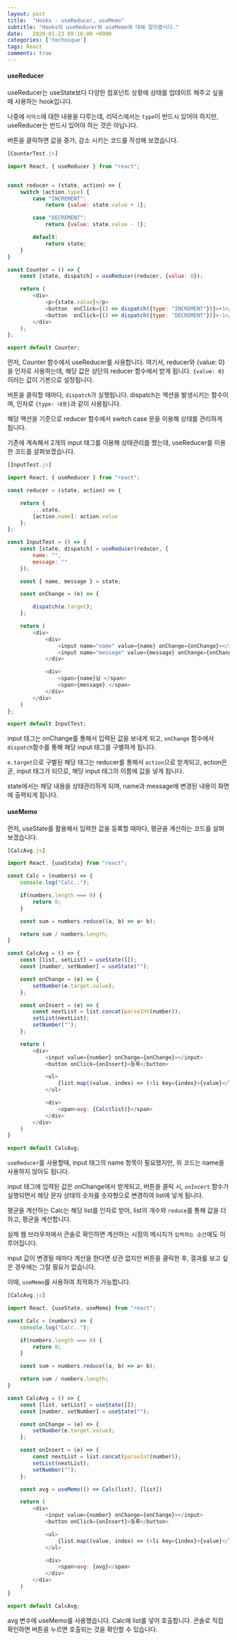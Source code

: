 ```yaml
---
layout: post
title:  "Hooks - useReducer, useMemo"
subtitle: "Hooks의 useReducer와 useMemo에 대해 알아봅시다."
date:   2020-01-23 09:16:00 +0900
categories: ['technique']
tags: React
comments: true
---
```



#### useReducer

useReducer는 useState보다 다양한 컴포넌트 상황에 상태를 업데이트 해주고 싶을 때 사용하는 hook입니다.

나중에 `리덕스`에 대한 내용을 다루는데, 리덕스에서는 `type`이 반드시 있어야 하지만, useReducer는 반드시 있어야 하는 것은 아닙니다.


버튼을 클릭하면 값을 증가, 감소 시키는 코드를 작성해 보겠습니다.

```javascript
[CounterTest.js]

import React, { useReducer } from "react";


const reducer = (state, action) => {
    switch (action.type) {
        case "INCREMENT":
            return {value: state.value + 1};

        case "DECREMENT":
            return {value: state.value - 1};

        default:
            return state;
    }
}

const Counter = () => {
    const [state, dispatch] = useReducer(reducer, {value: 0});

    return (
        <div>
            <p>{state.value}</p>
            <button  onClick={() => dispatch({type: "INCREMENT"})}>+1</button>
            <button  onClick={() => dispatch({type: "DECREMENT"})}>-1</button>
        </div>
    );
};

export default Counter;
```

먼저, Counter 함수에서 useReducer를 사용합니다. 여기서, reducer와 {value: 0}을 인자로 사용하는데, 해당 값은 상단의 reducer 함수에서 받게 됩니다. `{value: 0}` 이라는 값이 기본으로 설정됩니다.


버튼을 클릭할 때마다, `dispatch`가 실행됩니다. dispatch는 액션을 발생시키는 함수이며, 인자로 `{type: 내용}`과 같이 사용됩니다.

해당 액션을 기준으로 reducer 함수에서 switch case 문을 이용해 상태를 관리하게 됩니다.


기존에 계속해서 2개의 input 태그를 이용해 상태관리를 했는데, useReducer를 이용한 코드를 살펴보겠습니다.

```javascript
[InputTest.js]

import React, { useReducer } from "react";

const reducer = (state, action) => {

    return {
        ...state,
        [action.name]: action.value
    };
};

const InputTest = () => {
    const [state, dispatch] = useReducer(reducer, {
        name: "",
        message: ""
    });

    const { name, message } = state;

    const onChange = (e) => { 

        dispatch(e.target);
    };

    return (
        <div>
            <div>
                <input name="name" value={name} onChange={onChange}></input>
                <input name="message" value={message} onChange={onChange}></input>
            </div>

            <div>
                <span>{name}님 </span>
                <span>{message}.</span>
            </div>
        </div>
    )
};

export default InputTest;
```

input 태그는 onChange를 통해서 입력된 값을 보내게 되고, `onChange` 함수에서 `dispatch`함수를 통해 해당 input 태그를 구별하게 됩니다. 

`e.target`으로 구별된 해당 태그는 reducer를 통해서 `action`으로 받게되고, action은 곧, input 태그가 되므로, 해당 input 태그의 이름에 값을 넣게 됩니다.

state에서는 해당 내용을 상태관리하게 되며, name과 message에 변경된 내용이 화면에 출력되게 됩니다.


#### useMemo

먼저, useState를 활용해서 입력한 값을 등록할 때마다, 평균을 계산하는 코드를 살펴보겠습니다.

```javascript
[CalcAvg.js]

import React, {useState} from "react";

const Calc = (numbers) => {
    console.log("Calc..");

    if(numbers.length === 0) {
        return 0;
    }

    const sum = numbers.reduce((a, b) => a+ b);

    return sum / numbers.length;
}

const CalcAvg = () => {
    const [list, setList] = useState([]);
    const [number, setNumber] = useState("");

    const onChange = (e) => {
        setNumber(e.target.value);
    };

    const onInsert = (e) => {
        const nextList = list.concat(parseInt(number));
        setList(nextList);
        setNumber("");
    };

    return (
        <div>
            <input value={number} onChange={onChange}></input>
            <button onClick={onInsert}>등록</button>

            <ul>
                {list.map((value, index) => (<li key={index}>{value}</li>))}
            </ul>

            <div>
                <span>avg: {Calc(list)}</span>
            </div>
        </div>
    )
}

export default CalcAvg;
```

`useReducer`를 사용할때, input 태그의 name 항목이 필요했지만, 위 코드는 name을 사용하지 않아도 됩니다.

input 태그에 입력된 값은 onChange에서 받게되고, 버튼을 클릭 시, `onIncert` 함수가 실행되면서 해당 문자 상태의 숫자를 슷자형으로 변경하여 list에 넣게 됩니다.


평균을 계산하는 Calc는 해당 list를 인자로 받아, list의 개수와 `reduce`를 통해 값을 더하고, 평균을 계산합니다.

실제 웹 브라우저에서 콘솔로 확인하면 계산하는 시점의 메시지가 `입력하는 순간`에도 이루어집니다.

input 값이 변경될 때마다 계산을 한다면 상관 없지만 버튼을 클릭한 후, 결과를 보고 싶은 경우에는 그럴 필요가 없습니다.

이때, `useMemo`를 사용하여 최적화가 가능합니다.

```javascript
[CalcAvg.js]

import React, {useState, useMemo} from "react";

const Calc = (numbers) => {
    console.log("Calc..");

    if(numbers.length === 0) {
        return 0;
    }

    const sum = numbers.reduce((a, b) => a+ b);

    return sum / numbers.length;
}

const CalcAvg = () => {
    const [list, setList] = useState([]);
    const [number, setNumber] = useState("");

    const onChange = (e) => {
        setNumber(e.target.value);
    };

    const onInsert = (e) => {
        const nextList = list.concat(parseInt(number));
        setList(nextList);
        setNumber("");
    };

    const avg = useMemo(() => Calc(list), [list])

    return (
        <div>
            <input value={number} onChange={onChange}></input>
            <button onClick={onInsert}>등록</button>

            <ul>
                {list.map((value, index) => (<li key={index}>{value}</li>))}
            </ul>

            <div>
                <span>avg: {avg}</span>
            </div>
        </div>
    )
}

export default CalcAvg;
```

avg 변수에 useMemo를 사용했습니다. Calc에 list를 넣어 호출합니다. 콘솔로 직접 확인하면 버튼을 누르면 호출되는 것을 확인할 수 있습니다.

